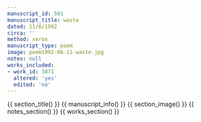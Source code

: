 ```yaml
---
manuscript_id: 501
manuscript_title: waste
dated: 11/6/1992
circa: ''
method: xerox
manuscript_type: poem
image: poem1992-06-11-waste.jpg
notes: null
works_included:
- work_id: 3871
  altered: 'yes'
  edited: 'no'
---
```


{{ section_title() }}
{{ manuscript_info() }}
{{ section_image() }}
{{ notes_section() }}
{{ works_section() }}
